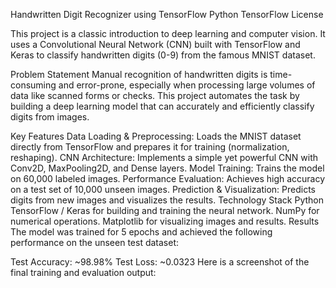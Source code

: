 Handwritten Digit Recognizer using TensorFlow
Python TensorFlow License

This project is a classic introduction to deep learning and computer vision. It uses a Convolutional Neural Network (CNN) built with TensorFlow and Keras to classify handwritten digits (0-9) from the famous MNIST dataset.

Problem Statement
Manual recognition of handwritten digits is time-consuming and error-prone, especially when processing large volumes of data like scanned forms or checks. This project automates the task by building a deep learning model that can accurately and efficiently classify digits from images.

Key Features
Data Loading & Preprocessing: Loads the MNIST dataset directly from TensorFlow and prepares it for training (normalization, reshaping).
CNN Architecture: Implements a simple yet powerful CNN with Conv2D, MaxPooling2D, and Dense layers.
Model Training: Trains the model on 60,000 labeled images.
Performance Evaluation: Achieves high accuracy on a test set of 10,000 unseen images.
Prediction & Visualization: Predicts digits from new images and visualizes the results.
Technology Stack
Python
TensorFlow / Keras for building and training the neural network.
NumPy for numerical operations.
Matplotlib for visualizing images and results.
Results
The model was trained for 5 epochs and achieved the following performance on the unseen test dataset:

Test Accuracy: ~98.98%
Test Loss: ~0.0323
Here is a screenshot of the final training and evaluation output:
